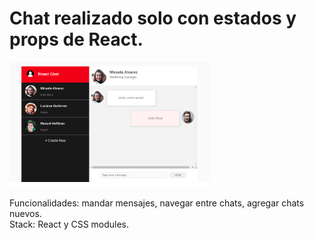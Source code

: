 # Chat realizado solo con estados y props de React.

<p align="left">
  <img height="200" src="./Captura de pantalla de 2021-08-31 16-25-31.png" />
</p>

Funcionalidades: mandar mensajes, navegar entre chats, agregar chats nuevos.
<br/>
Stack: React y CSS modules.
